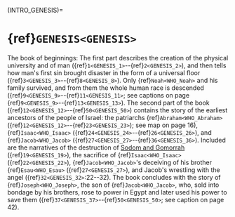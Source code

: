 (INTRO_GENESIS)=
# {ref}`GENESIS<GENESIS>`

The book of beginnings: The first part describes the creation of the physical university and of man ({ref}`1<GENESIS_1>`--{ref}`2<GENESIS_2>`), and then tells how man's first sin brought disaster in the form of a universal floor ({ref}`3<GENESIS_3>`--{ref}`8<GENESIS_8>`). Only {ref}`Noah<WHO_Noah>` and his family survived, and from them the whole human race is descended ({ref}`9<GENESIS_9>`--{ref}`11<GENESIS_11>`; see captions on page {ref}`9<GENESIS_9>`--{ref}`13<GENESIS_13>`). The second part of the book ({ref}`12<GENESIS_12>`--{ref}`50<GENESIS_50>`) contains the story of the earliest ancestors of the people of Israel: the patriarchs {ref}`Abraham<WHO_Abraham>` ({ref}`12<GENESIS_12>`--{ref}`23<GENESIS_23>`); see map on page 16), {ref}`Isaac<WHO_Isaac>` ({ref}`24<GENESIS_24>`--{ref}`26<GENESIS_26>`), and {ref}`Jacob<WHO_Jacob>` ({ref}`27<GENESIS_27>`--{ref}`36<GENESIS_36>`). Included are the narratives of the destruction of [Sodom and Gomorrah](https://en.wikipedia.org/wiki/Sodom_and_Gomorrah) ({ref}`19<GENESIS_19>`), the sacrifice of {ref}`Isaac<WHO_Isaac>` ({ref}`22<GENESIS_22>`), {ref}`Jacob<WHO_Jacob>`'s deceiving of his brother {ref}`Esau<WHO_Esau>` ({ref}`27<GENESIS_27>`), and Jacob's wrestling with the angel ({ref}`32<GENESIS_32>`:22--32). The book concludes with the story of {ref}`Joseph<WHO_Joseph>`, the son of {ref}`Jacob<WHO_Jacob>`, who, sold into bondage by his brothers, rose to power in Egypt and later used his power to save them ({ref}`37<GENESIS_37>`--{ref}`50<GENESIS_50>`; see caption on page 42).